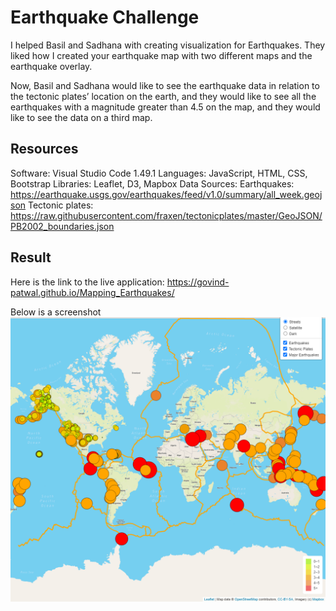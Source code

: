 # Earthquake Challenge

I helped Basil and Sadhana with creating visualization for Earthquakes. They liked how I created your earthquake map with two different maps and the earthquake overlay. 

Now, Basil and Sadhana would like to see the earthquake data in relation to the tectonic plates’ location on the earth, and they would like to see all the earthquakes with a magnitude greater than 4.5 on the map, and they would like to see the data on a third map.

## Resources
Software: Visual Studio Code 1.49.1
Languages: JavaScript, HTML, CSS, Bootstrap
Libraries: Leaflet, D3, Mapbox
Data Sources:
Earthquakes: https://earthquake.usgs.gov/earthquakes/feed/v1.0/summary/all_week.geojson
Tectonic plates: https://raw.githubusercontent.com/fraxen/tectonicplates/master/GeoJSON/PB2002_boundaries.json

## Result

Here is the link to the live application: https://govind-patwal.github.io/Mapping_Earthquakes/

Below is a screenshot
![](Earthquake_Challenge.png)